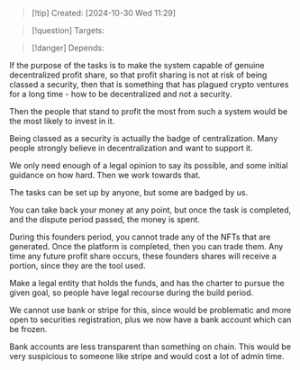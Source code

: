 
>[!tip] Created: [2024-10-30 Wed 11:29]

>[!question] Targets: 

>[!danger] Depends: 

If the purpose of the tasks is to make the system capable of genuine decentralized profit share, so that profit sharing is not at risk of being classed a security, then that is something that has plagued crypto ventures for a long time - how to be decentralized and not a security.

Then the people that stand to profit the most from such a system would be the most likely to invest in it.

Being classed as a security is actually the badge of centralization.  Many people strongly believe in decentralization and want to support it.

We only need enough of a legal opinion to say its possible, and some initial guidance on how hard.  Then we work towards that.

The tasks can be set up by anyone, but some are badged by us.

You can take back your money at any point, but once the task is completed, and the dispute period passed, the money is spent.

During this founders period, you cannot trade any of the NFTs that are generated.  Once the platform is completed, then you can trade them.  Any time any future profit share occurs, these founders shares will receive a portion, since they are the tool used.

Make a legal entity that holds the funds, and has the charter to pursue the given goal, so people have legal recourse during the build period.

We cannot use bank or stripe for this, since would be problematic and more open to securities registration, plus we now have a bank account which can be frozen.

Bank accounts are less transparent than something on chain.  This would be very suspicious to someone like stripe and would cost a lot of admin time.
